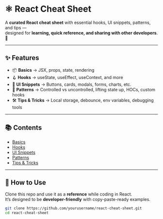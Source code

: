 # ⚛️ React Cheat Sheet

A **curated React cheat sheet** with essential hooks, UI snippets, patterns, and tips —  
designed for **learning, quick reference, and sharing with other developers**. 🚀  

---

## ✨ Features

- 📦 **Basics** → JSX, props, state, rendering  
- 🪝 **Hooks** → useState, useEffect, useContext, and more  
- 🎨 **UI Snippets** → Buttons, cards, modals, forms, charts, etc.  
- 🧩 **Patterns** → Controlled vs uncontrolled, lifting state up, HOCs, custom hooks  
- 🛠 **Tips & Tricks** → Local storage, debounce, env variables, debugging tools  

---

## 📚 Contents

- [Basics](./basics.md)  
- [Hooks](./hooks.md)  
- [UI Snippets](./ui-snippets.md)  
- [Patterns](./patterns.md)  
- [Tips & Tricks](./tips.md)  

---

## 🤔 How to Use

Clone this repo and use it as a **reference** while coding in React.  
It’s designed to be **developer-friendly** with copy-paste-ready examples.

```bash
git clone https://github.com/yourusername/react-cheat-sheet.git
cd react-cheat-sheet
